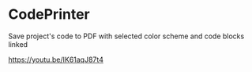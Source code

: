 # CodePrinter
Save project's code to PDF with selected color scheme and code blocks linked

https://youtu.be/IK61aqJ87t4
